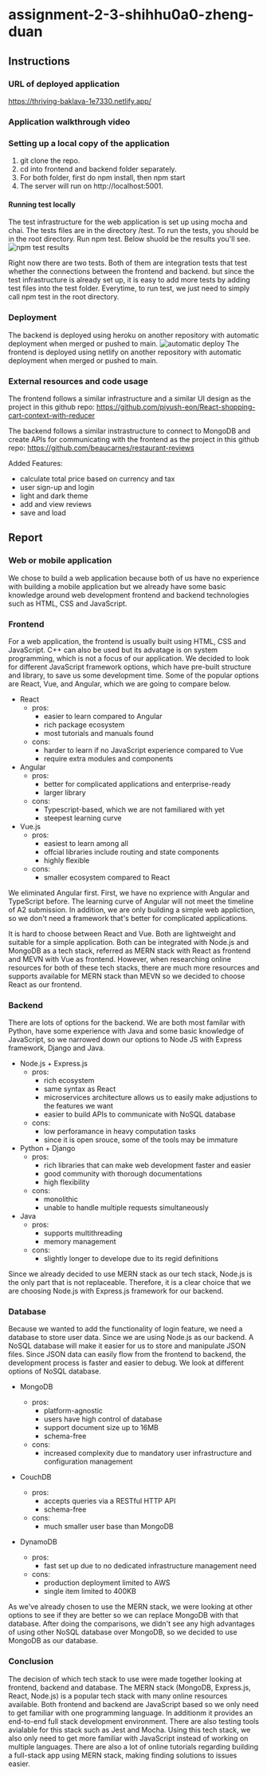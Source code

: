 # assignment-2-3-shihhu0a0-zheng-duan
## Instructions
### URL of deployed application
https://thriving-baklava-1e7330.netlify.app/

### Application walkthrough video


### Setting up a local copy of the application
1. git clone the repo.
2. cd into frontend and backend folder separately.
3. For both folder, first do npm install, then npm start
4. The server will run on http://localhost:5001.

#### Running test locally
The test infrastructure for the web application is set up using mocha and chai. The tests files are in the directory /test.
To run the tests, you should be in the root directory. Run npm test. Below shuold be the results you'll see.
![npm test results](https://user-images.githubusercontent.com/79493876/196078658-e3956099-a342-4311-b95c-6dfd1a5298f1.png)

Right now there are two tests. Both of them are integration tests that test whether the connections between the frontend and backend. but since the test infrastructure is already set up, it is easy to add more tests by adding test files into the test folder. Everytime, to run test, we just need to simply call npm test in the root directory.

### Deployment
The backend is deployed using heroku on another repository with automatic deployment when merged or pushed to main.
![automatic deploy](https://user-images.githubusercontent.com/79493876/196076008-4a4035ac-031e-4d80-b5c5-14259a125234.jpeg)
The frontend is deployed using netlify on another repository with automatic deployment when merged or pushed to main.

### External resources and code usage
The frontend follows a similar infrastructure and a similar UI design as the project in this github repo: https://github.com/piyush-eon/React-shopping-cart-context-with-reducer

The backend follows a similar instrastructure to connect to MongoDB and create APIs for communicating with the frontend as the project in this github repo: https://github.com/beaucarnes/restaurant-reviews

Added Features:
- calculate total price based on currency and tax
- user sign-up and login
- light and dark theme
- add and view reviews
- save and load

## Report

### Web or mobile application
We chose to build a web application because both of us have no experience with building a mobile application but we already have some basic knowledge around web development frontend and backend technologies such as HTML, CSS and JavaScript. 

### Frontend
For a web application, the frontend is usually built using HTML, CSS and JavaScript. C++ can also be used but its advatage is on system programming, which is not a focus of our application. We decided to look for different JavaScript framework options, which have pre-built structure and library, to save us some development time. Some of the popular options are React, Vue, and Angular, which we are going to compare below.
- React
    - pros: 
        - easier to learn compared to Angular
        - rich package ecosystem
        - most tutorials and manuals found 
    - cons: 
        - harder to learn if no JavaScript experience compared to Vue
        - require extra modules and components
- Angular
    - pros: 
        - better for complicated applications and enterprise-ready
        - larger library
    - cons: 
        - Typescript-based, which we are not familiared with yet
        - steepest learning curve
- Vue.js
    - pros: 
        - easiest to learn among all
        - offcial libraries include routing and state components
        - highly flexible
    - cons: 
        - smaller ecosystem compared to React 

We eliminated Angular first. First, we have no exprience with Angular and TypeScript before. The learning curve of Angular will not meet the timeline of A2 submission. In addition, we are only building a simple web appliction, so we don't need a framework that's better for complicated applications. 

It is hard to choose between React and Vue. Both are lightweight and suitable for a simple application. Both can be integrated with Node.js and MongoDB as a tech stack, referred as MERN stack with React as frontend and MEVN with Vue as frontend. However, when researching online resources for both of these tech stacks, there are much more resources and supports available for MERN stack than MEVN so we decided to choose React as our frontend.

### Backend
There are lots of options for the backend. We are both most familar with Python, have some experience with Java and some basic knowledge of JavaScript, so we narrowed down our options to Node JS with Express framework, Django and Java. 
- Node.js + Express.js
    - pros:
        - rich ecosystem 
        - same syntax as React
        - microservices architecture allows us to easily make adjustions to the features we want 
        - easier to build APIs to communicate with NoSQL database
    - cons:
        -  low perforamance in heavy computation tasks
        -  since it is open srouce, some of the tools may be immature
- Python + Django
    - pros:
        - rich libraries that can make web development faster and easier 
        - good community with thorough documentations
        - high flexibility
    - cons:
        - monolithic
        - unable to handle multiple requests simultaneously
- Java
    - pros:
        - supports multithreading 
        - memory management
    - cons: 
        - slightly longer to develope due to its regid definitions

Since we already decided to use MERN stack as our tech stack, Node.js is the only part that is not replaceable. Therefore, it is a clear choice that we are choosing Node.js with Express.js framework for our backend.

### Database
Because we wanted to add the functionality of login feature, we need a database to store user data. Since we are using Node.js as our backend. A NoSQL database will make it easier for us to store and manipulate JSON files. Since JSON data can easily flow from the frontend to backend, the development process is faster and easier to debug. We look at different options of NoSQL database.
- MongoDB
    - pros:
        - platform-agnostic
        - users have high control of database
        - support document size up to 16MB
        - schema-free 
    - cons:
        - increased complexity due to mandatory user infrastructure and configuration management
- CouchDB
    - pros:
        - accepts queries via a RESTful HTTP API
        - schema-free
    - cons: 
        - much smaller user base than MongoDB

- DynamoDB
    - pros:
        - fast set up due to no dedicated infrastructure management need
    - cons:
        - production deployment limited to AWS
        - single item limited to 400KB

As we've already chosen to use the MERN stack, we were looking at other options to see if they are better so we can replace MongoDB with that database. After doing the comparisons, we didn't see any high advantages of using other NoSQL database over MongoDB, so we decided to use MongoDB as our database.

### Conclusion
The decision of which tech stack to use were made together looking at frontend, backend and database. The MERN stack (MongoDB, Express.js, React, Node.js) is a popular tech stack with many online resources available. Both frontend and backend are JavaScript based so we only need to get familiar with one programming language. In additionm it provides an end-to-end full stack development environment. There are also testing tools avialable for this stack such as Jest and Mocha. Using this tech stack, we also only need to get more familiar with JavaScript instead of working on multiple languages. There are also a lot of online tutorials regarding building a full-stack app using MERN stack, making finding solutions to issues easier. 
